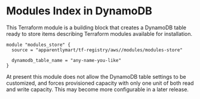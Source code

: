 # Modules Index in DynamoDB

This Terraform module is a building block that creates a DynamoDB table ready
to store items describing Terraform modules available for installation.

```hcl
module "modules_store" {
  source = "apparentlymart/tf-registry/aws//modules/modules-store"

  dynamodb_table_name = "any-name-you-like"
}
```

At present this module does not allow the DynamoDB table settings to be
customized, and forces provisioned capacity with only one unit of both read
and write capacity. This may become more configurable in a later release.

<!-- BEGINNING OF PRE-COMMIT-TERRAFORM DOCS HOOK -->
<!-- END OF PRE-COMMIT-TERRAFORM DOCS HOOK -->
